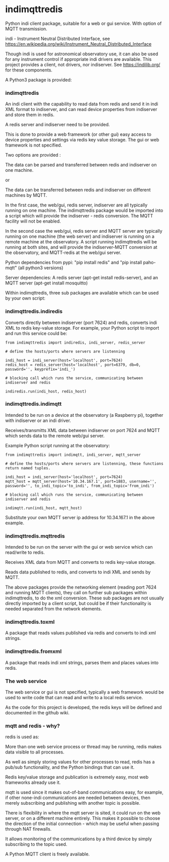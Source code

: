 # indimqttredis

Python indi client package, suitable for a web or gui service. With option of MQTT transmission.

indi - Instrument Neutral Distributed Interface, see https://en.wikipedia.org/wiki/Instrument_Neutral_Distributed_Interface

Though indi is used for astronomical observatory use, it can also be used for any instrument control if appropriate indi
drivers are available.  This project provides a client, not drivers, nor indiserver. See https://indilib.org/ for these components.

A Python3 package is provided:

### indimqttredis

An indi client with the capability to read data from redis and send it in indi XML format
to indiserver, and can read device properties from indiserver and store them in redis.

A redis server and indiserver need to be provided.

This is done to provide a web framework (or other gui) easy access to device properties and settings via redis
key value storage. The gui or web framework is not specified.

Two options are provided :

The data can be parsed and transferred between redis and indiserver on one machine.

or

The data can be transferred between redis and indiserver on different machines by MQTT.

In the first case, the web/gui, redis server, indiserver are all typically running on one machine. The indimqttredis
package would be imported into a script which will provide the indiserver - redis conversion. The MQTT facility will
not be enabled.

In the second case the web/gui, redis server and MQTT server are typically running on one machine (the web server) 
and indiserver is running on a remote machine at the observatory.  A script running indimqttredis will be running
at both sites, and will provide the indiserver-MQTT conversion at the observatory, and MQTT-redis at the web/gui server.
 
Python dependencies from pypi: "pip install redis" and "pip install paho-mqtt"  (all python3 versions)

Server dependencies: A redis server (apt-get install redis-server), and an MQTT server (apt-get install mosquitto)

Within indimqttredis, three sub packages are available which can be used by your own script:

### indimqttredis.indiredis

Converts directly between indiserver (port 7624) and redis, converts indi XML to redis key-value storage.
For example, your Python script to import and run this service could be:

```
from indimqttredis import indiredis, indi_server, redis_server

# define the hosts/ports where servers are listenning

indi_host = indi_server(host='localhost', port=7624)
redis_host = redis_server(host='localhost', port=6379, db=0, password='', keyprefix='indi_')

# blocking call which runs the service, communicating between indiserver and redis

indiredis.run(indi_host, redis_host)
```

### indimqttredis.indimqtt

Intended to be run on a device at the observatory (a Raspberry pi), together with indiserver or an indi driver.

Receives/transmitts XML data between indiserver on port 7624 and MQTT which sends data to the remote web/gui server.

Example Python script running at the observatory:

```
from indimqttredis import indimqtt, indi_server, mqtt_server

# define the hosts/ports where servers are listenning, these functions return named tuples.

indi_host = indi_server(host='localhost', port=7624)
mqtt_host = mqtt_server(host='10.34.167.1', port=1883, username='', password='', to_indi_topic='to_indi', from_indi_topic='from_indi')

# blocking call which runs the service, communicating between indiserver and redis

indimqtt.run(indi_host, mqtt_host)

```

Substitute your own MQTT server ip address for 10.34.167.1 in the above example. 


### indimqttredis.mqttredis

Intended to be run on the server with the gui or web service which can read/write to redis.

Receives XML data from MQTT and converts to redis key-value storage.

Reads data published to redis, and converts to indi XML and sends by MQTT.


The above packages provide the networking element (reading port 7624 and running MQTT clients), they
call on further sub packages within indimqttredis, to do the xml conversion. These sub packages are
not usually directly imported by a client script, but could be if their functionality is needed
separated from the network elements.


### indimqttredis.toxml

A package that reads values published via redis and converts to indi xml strings.


### indimqttredis.fromxml

A package that reads indi xml strings, parses them and places values into redis.

### The web service

The web service or gui is not specified, typically a web framework would be used to write code that can read
and write to a local redis service.

As the code for this project is developed, the redis keys will be defined and documented in the github wiki.

### mqtt and redis - why?

redis is used as:

More than one web service process or thread may be running, redis makes data visible to all processes.

As well as simply storing values for other processes to read, redis has a pub/sub functionality, and
the Python bindings that can use it.

Redis key/value storage and publication is extremely easy, most web frameworks already use it.

mqtt is used since it makes out-of-band communications easy, for example, if other none-indi communications
are needed between devices, then merely subscribing and publishing with another topic is possible.

There is flexibility in where the mqtt server is sited, it could run on the web server, or on a different
machine entirely. This makes it possible to choose the direction of the initial connection - which may be
useful when passing through NAT firewalls.

It allows monitoring of the communications by a third device by simply subscribing to the topic used.

A Python MQTT client is freely available.


